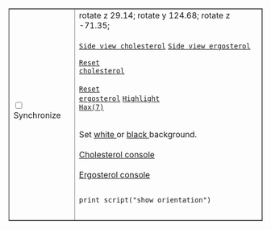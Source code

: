 

<script type="text/javascript" src="src/JSmol.min.js"></script>
<script type="text/javascript" src="src/Jmol2.js"></script>
<script type="text/javascript">
Jmol.Info = {
      
      jarPath: "src",
      jarFile: "JmolApplet0.jar",
      j2sPath: "src/j2s",
      use: "HTML5", // could be JAVA or HTML5
			disableJ2SLoadMonitor: false,
			disableInitialConsole: true
}
//Jmol._debugCode = true

 document.getElementById("info").reset()

function sync() {
 var syncing = document.getElementById("drive").checked
 var s = (syncing ? "sync * on;sync * \"set syncMouse TRUE\"": "sync * off")
 jmolScript(s, "A");
}
</script>



<table border = 1 cellpadding=10>
<tr>

<td>
<form id=info>
<input type=checkbox id=drive onClick=sync() accessKey="1">Synchronize
</form>
<script>
jmolApplet(400,"load data/cholesterol-3D.sdf;cartoon on;color cartoon structure;;rotate z 118.48; rotate y 117.66; rotate z -47.64;;", "A")
</script>
<script>
jmolApplet(400,"load data/ergosterol-3D.sdf;calculate structure;cartoon on;color cartoon structure;rotate z -113.86; rotate y 135.11; rotate z -93.93;", "B");
</script>
</td>
<td>
    rotate z 29.14; rotate y 124.68; rotate z -71.35;
<br><br>
<code><a href='javascript:jmolScript("reset; rotate z 33.34; rotate y 125.99; rotate z -67.45;select atomno = 41;color [0,128,0]", "A")'>Side view cholesterol</a></code>
<code><a href='javascript:jmolScript("reset; rotate z -179.67; rotate y 93.62; rotate z -93.8;", "B")'>Side view ergosterol</a></code>

<code><a href='javascript:jmolScript("reset;rotate z 118.48; rotate y 117.66; rotate z -47.64;select atomno = 41;color [0,128,0]", "A")'>Reset cholesterol</a></code>
<br><br>
<code><a href='javascript:jmolScript("reset; rotate z -113.86; rotate y 135.11; rotate z -93.93;", "B")'>Reset ergosterol</a></code>
<code><a href='javascript:jmolScript("select atomno = 41;color [0,128,0]", "A")'>Highlight Hax(7)</a></code>
<br><br>


Set 
<a href='javascript:jmolScript("script APPLET * \"background white\"","A")'> white </a>
 or
<a href='javascript:jmolScript("script APPLET * \"background black\"","A")'> black </a>background.
<br><br>
<a href='javascript:jmolScript("console","A")'>Cholesterol console</a>
<br><br>
<a href='javascript:jmolScript("console","B")'>Ergosterol console</a>
<pre>
<code>
print script("show orientation")
</code>
</pre>

</td>
</tr>

</table>

